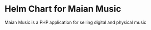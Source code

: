 # Helm Chart for Maian Music

Maian Music is a PHP application for selling digital and physical music
